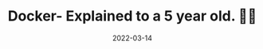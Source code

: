 ---
title: 'Docker- Explained to a 5 year old. 👶🏻 '
description: 'When I was starting out with docker, everything was really difficult for me to figure out. But dont worry. Im here 😉'
date: 2022-03-14
categories: ['docker', 'tutorial']
external: 'https://dev.to/dhravya/docker-explained-to-a-5-year-old-2cbg'
time: 3
ogImage: ./og-image.png
---